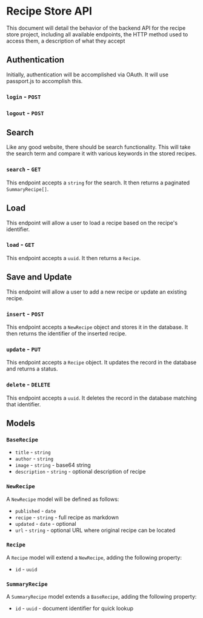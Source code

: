 # Recipe Store API

This document will detail the behavior of the backend API for the recipe store project, including all available
endpoints, the HTTP method used to access them, a description of what they accept

## Authentication

Initially, authentication will be accomplished via OAuth. It will use passport.js to accomplish this.

### `login` - `POST`

### `logout` - `POST`

## Search

Like any good website, there should be search functionality. This will take the search term and compare it with various
keywords in the stored recipes.

### `search` - `GET`

This endpoint accepts a `string` for the search. It then returns a paginated `SummaryRecipe[]`.

## Load

This endpoint will allow a user to load a recipe based on the recipe's identifier.

### `load` - `GET`

This endpoint accepts a `uuid`. It then returns a `Recipe`.

## Save and Update

This endpoint will allow a user to add a new recipe or update an existing recipe.

### `insert` - `POST`

This endpoint accepts a `NewRecipe` object and stores it in the database. It then returns the
identifier of the inserted recipe.

### `update` - `PUT`

This endpoint accepts a `Recipe` object. It updates the record in the database and returns a
status.

### `delete` - `DELETE`

This endpoint accepts a `uuid`. It deletes the record in the database matching that identifier.

## Models

### `BaseRecipe`

* `title` - `string`
* `author` - `string`
* `image` - `string` - base64 string
* `description` - `string` - optional description of recipe

### `NewRecipe`

A `NewRecipe` model will be defined as follows:

* `published` - `date`
* `recipe` - `string` - full recipe as markdown
* `updated` - `date` - optional
* `url` - `string` - optional URL where original recipe can be located

### `Recipe`

A `Recipe` model will extend a `NewRecipe`, adding the following property:

* `id` - `uuid`

### `SummaryRecipe`

A `SummaryRecipe` model extends a `BaseRecipe`, adding the following property:

* `id` - `uuid` - document identifier for quick lookup